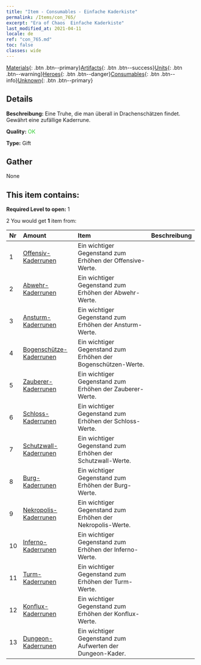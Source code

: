 ```yaml
---
title: "Item - Consumables - Einfache Kaderkiste"
permalink: /Items/con_765/
excerpt: "Era of Chaos  Einfache Kaderkiste"
last_modified_at: 2021-04-11
locale: de
ref: "con_765.md"
toc: false
classes: wide
---
```

 [Materials](/de/Items/){: .btn .btn--primary}[Artifacts](/de/Items/Artifacts/){: .btn .btn--success}[Units](/de/Items/Units/){: .btn .btn--warning}[Heroes](/de/Items/Heroes/){: .btn .btn--danger}[Consumables](/de/Items/Consumables/){: .btn .btn--info}[Unknown](/de/Items/Unknown/){: .btn .btn--primary}

## Details
 **Beschreibung:** Eine Truhe, die man überall in Drachenschätzen findet. Gewährt eine zufällige Kaderrune.

 **Quality:** <span style="color: #32CD32">OK</span>

 **Type:** Gift

## Gather

  None

## This item contains:

 **Required Level to open:** 1

 2 You would get **1** item  from:

  | Nr | Amount |     Item    | Beschreibung |
  |:---|:-------|:------------|:-----------:|
  | 1 | [Offensiv-Kaderrunen](/de/Items/con_734/) | Ein wichtiger Gegenstand zum Erhöhen der Offensive-Werte. | 
  | 2 | [Abwehr-Kaderrunen](/de/Items/con_739/) | Ein wichtiger Gegenstand zum Erhöhen der Abwehr-Werte. | 
  | 3 | [Ansturm-Kaderrunen](/de/Items/con_741/) | Ein wichtiger Gegenstand zum Erhöhen der Ansturm-Werte. | 
  | 4 | [Bogenschütze-Kaderrunen](/de/Items/con_742/) | Ein wichtiger Gegenstand zum Erhöhen der Bogenschützen-Werte. | 
  | 5 | [Zauberer-Kaderrunen](/de/Items/con_746/) | Ein wichtiger Gegenstand zum Erhöhen der Zauberer-Werte. | 
  | 6 | [Schloss-Kaderrunen](/de/Items/con_752/) | Ein wichtiger Gegenstand zum Erhöhen der Schloss-Werte. | 
  | 7 | [Schutzwall- Kaderrunen](/de/Items/con_753/) | Ein wichtiger Gegenstand zum Erhöhen der Schutzwall-Werte. | 
  | 8 | [Burg-Kaderrunen](/de/Items/con_754/) | Ein wichtiger Gegenstand zum Erhöhen der Burg-Werte. | 
  | 9 | [Nekropolis-Kaderrunen](/de/Items/con_755/) | Ein wichtiger Gegenstand zum Erhöhen der Nekropolis-Werte. | 
  | 10 | [Inferno-Kaderrunen](/de/Items/con_777/) | Ein wichtiger Gegenstand zum Erhöhen der Inferno-Werte. | 
  | 11 | [Turm-Kaderrunen](/de/Items/con_785/) | Ein wichtiger Gegenstand zum Erhöhen der Turm-Werte. | 
  | 12 | [Konflux-Kaderrunen](/de/Items/con_791/) | Ein wichtiger Gegenstand zum Erhöhen der Konflux-Werte. | 
  | 13 | [Dungeon-Kaderrunen](/de/Items/con_792/) | Ein wichtiger Gegenstand zum Aufwerten der Dungeon-Kader. | 
